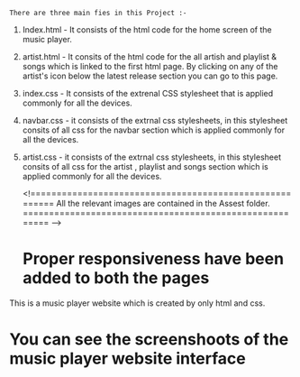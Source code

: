    <!--=========================================
       MUSIC PLAYER WEBSITE USING HTML CSS 
    ========================================= -->



    There are three main fies in this Project :-

1. Index.html - It consists of the html code for the home screen of the music player.

2. artist.html - It consits of the html code for the all artish and playlist & songs which is linked to the first html page. By clicking on any of the artist's icon below the latest release section you can go to this page.

3. index.css - It consists of the extrenal CSS stylesheet that is applied commonly for all the devices.

4. navbar.css - it consists of the extrnal css stylesheets, in this stylesheet consits of all css for the navbar section which is applied commonly for all the devices.

5. artist.css - it consists of the extrnal css stylesheets, in this stylesheet consits of all css for the artist , playlist and songs section which is applied commonly for all the devices.

     <!========================================================
      All the relevant images are contained in the Assest folder.
      ======================================================== -->


    # Proper responsiveness have been added to both the pages


  This is a music player website which is created by only html and css.

# You can see the screenshoots of the music player website interface  
